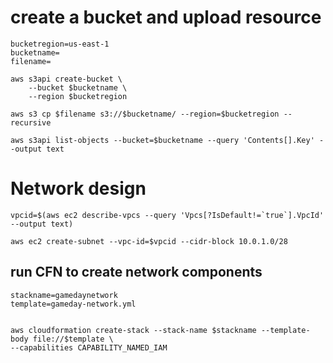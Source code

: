 
# create a bucket and upload resource
```
bucketregion=us-east-1
bucketname=
filename=
```
```
aws s3api create-bucket \
    --bucket $bucketname \
    --region $bucketregion
```
```
aws s3 cp $filename s3://$bucketname/ --region=$bucketregion --recursive
```
```
aws s3api list-objects --bucket=$bucketname --query 'Contents[].Key' --output text
```
# Network design
```
vpcid=$(aws ec2 describe-vpcs --query 'Vpcs[?IsDefault!=`true`].VpcId' --output text)
```

```
aws ec2 create-subnet --vpc-id=$vpcid --cidr-block 10.0.1.0/28

```

## run CFN to create network components

```
stackname=gamedaynetwork
template=gameday-network.yml
```
```

aws cloudformation create-stack --stack-name $stackname --template-body file://$template \
--capabilities CAPABILITY_NAMED_IAM 
```

